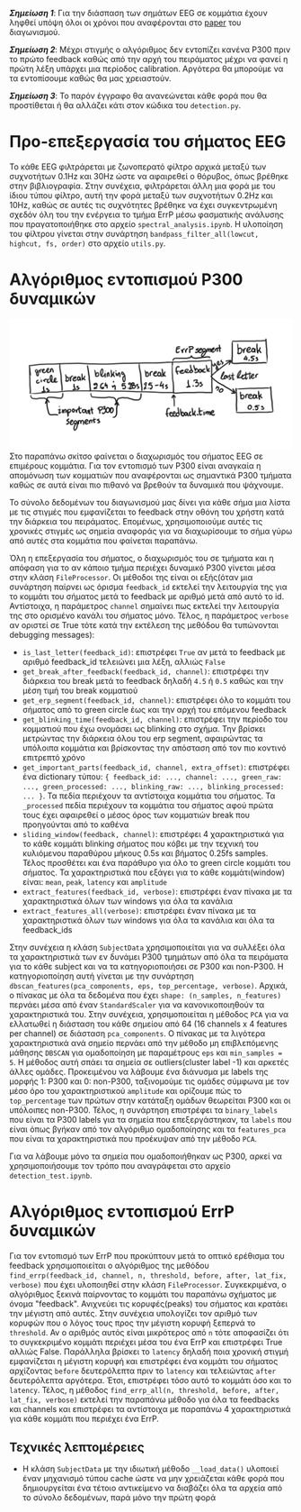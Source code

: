 **_Σημείωση 1_**: Για την διάσπαση των σημάτων EEG σε κομμάτια έχουν ληφθεί υπόψη όλοι οι χρόνοι που αναφέρονται στο <a href="https://onlinelibrary.wiley.com/doi/10.1155/2012/578295">paper</a> του διαγωνισμού.

**_Σημείωση 2_**: Μέχρι στιγμής ο αλγόριθμος δεν εντοπίζει κανένα P300 πριν το πρώτο feedback καθώς από την αρχή του πειράματος μέχρι να φανεί η πρώτη λέξη υπάρχει μια περίοδος calibration. Αργότερα θα μπορούμε να τα εντοπίσουμε καθώς θα μας χρειαστούν.

**_Σημείωση 3_**: Το παρόν έγγραφο θα ανανεώνεται κάθε φορά που θα προστίθεται ή θα αλλάζει κάτι στον κώδικα του `detection.py`.

# Προ-επεξεργασία του σήματος EEG
Το κάθε EEG φιλτράρεται με ζωνοπερατό φίλτρο αρχικά μεταξύ των συχνοτήτων 0.1Hz και 30Hz ώστε να αφαιρεθεί ο θόρυβος, όπως βρέθηκε στην βιβλιογραφία. Στην συνέχεια, φιλτράρεται άλλη μια φορά με του ίδιου τύπου φίλτρο, αυτή την φορά μεταξύ των συχνοτήτων 0.2Hz και 10Hz, καθώς σε αυτές τις συχνότητες βρέθηκε να έχει συγκεντρωμένη σχεδόν όλη του την ενέργεια το τμήμα ErrP μέσω φασματικής ανάλυσης που πραγατοποιήθηκε στο αρχείο `spectral_analysis.ipynb`. Η υλοποίηση του φίλτρου γίνεται στην συνάρτηση `bandpass_filter_all(lowcut, highcut, fs, order)` στο αρχείο `utils.py`.

# Αλγόριθμος εντοπισμού P300 δυναμικών
![eeg_segment](images/eeg_segment.png)
Στο παραπάνω σκίτσο φαίνεται ο διαχωρισμός του σήματος EEG σε επιμέρους κομμάτια. Για τον εντοπισμό των P300 είναι αναγκαία η απομόνωση των κομματιών που αναφέρονται ως σημαντικά P300 τμήματα καθώς σε αυτά είναι πιο πιθανό να βρεθούν τα δυναμικά που ψάχνουμε.

Το σύνολο δεδομένων του διαγωνισμού μας δίνει για κάθε σήμα μια λίστα με τις στιγμές που εμφανίζεται το feedback στην οθόνη του χρήστη κατά την διάρκεια του πειράματος. Επομένως, χρησιμοποιούμε αυτές τις χρονικές στιγμές ως σημεία αναφοράς για να διαχωρίσουμε το σήμα γύρω από αυτές στα κομμάτια που φαίνεται παραπάνω.

Όλη η επεξεργασία του σήματος, ο διαχωρισμός του σε τμήματα και η απόφαση για το αν κάποιο τμήμα περιέχει δυναμικό P300 γίνεται μέσα στην κλάση `FileProcessor`. Οι μέθοδοι της είναι οι εξής(όταν μια συνάρτηση παίρνει ως όρισμα `feedback_id` εκτελεί την λειτουργία της για το κομμάτι του σήματος μετά το feedback με αριθμό μετά από αυτό το id. Αντίστοιχα, η παράμετρος `channel` σημαίνει πως εκτελεί την λειτουργία της στο ορισμένο κανάλι του σήματος μόνο. Τέλος, η παράμετρος `verbose` αν οριστεί σε True τότε κατά την εκτέλεση της μεθόδου θα τυπώνονται debugging messages):
- `is_last_letter(feedback_id)`: επιστρέφει `True` αν μετά το feedback με αριθμό feedback_id τελειώνει μια λέξη, αλλιώς `False`
- `get_break_after_feedback(feedback_id, channel)`: επιστρέφει την διάρκεια του break μετά το feedback δηλαδή `4.5` ή `0.5` καθώς και την μέση τιμή του break κομματιού
- `get_erp_segment(feedback_id, channel)`: επιστρέφει όλο το κομμάτι του σήματος από το green circle έως και την αρχή του επόμενου feedback
- `get_blinking_time(feedback_id, channel)`: επιστρέφει την περίοδο του κομματιού που έχω ονομάσει ως blinking στο σχήμα. Την βρίσκει μετρώντας την διάρκεια όλου του erp segment, αφαιρώντας τα υπόλοιπα κομμάτια και βρίσκοντας την απόσταση από τον πιο κοντινό επιτρεπτό χρόνο
- `get_important_parts(feedback_id, channel, extra_offset)`: επιστρέφει ένα dictionary τύπου: `{ feedback_id: ..., channel: ..., green_raw: ..., green_processed: ..., blinking_raw: ..., blinking_processed: ... }`. Τα πεδία περιέχουν τα αντίστοιχα κομμάτια του σήματος. Τα `_processed` πεδία περιέχουν τα κομμάτια του σήματος αφού πρώτα τους έχει αφαιρεθεί ο μέσος όρος των κομματιών break που προηγούνται από το καθένα
- `sliding_window(feedback, channel)`: επιστρέφει 4 χαρακτηριστικά για το κάθε κομμάτι blinking σήματος που κόβει με την τεχνική του κυλιόμενου παραθύρου μήκους 0.5s και βήματος 0.25fs samples. Τέλος προσθέτει και ένα παράθυρο για όλο το green circle κομμάτι του σήματος. Τα χαρακτηριστικά που εξάγει για το κάθε κομμάτι(window) είναι: `mean`, `peak`, `latency` και `amplitude`
- `extract_features(feedback_id, verbose)`: επιστρέφει έναν πίνακα με τα χαρακτηριστικά όλων των windows για όλα τα κανάλια
- `extract_features_all(verbose)`: επιστρέφει έναν πίνακα με τα χαρακτηριστικά όλων των windows για όλα τα κανάλια και όλα τα feedback_ids

Στην συνέχεια η κλάση `SubjectData` χρησιμοποιείται για να συλλέξει όλα τα χαρακτηριστικά των εν δυνάμει P300 τμημάτων από όλα τα πειράματα για το κάθε subject και να τα κατηγοριοποιήσει σε P300 και non-P300. Η κατηγοριοποίηση αυτή γίνεται με την συνάρτηση `dbscan_features(pca_components, eps, top_percentage, verbose)`. Αρχικά, ο πίνακας με όλα τα δεδομένα που έχει `shape: (n_samples, n_features)` περνάει μέσα από έναν `StandardScaler` για να κανονικοποιηθούν τα χαρακτηριστικά του. Στην συνέχεια, χρησιμοποιείται η μέθοδος `PCA` για να ελλατωθεί η διάσταση του κάθε σημείου από 64 (16 channels x 4 features per channel) σε διάσταση `pca_components`. Ο πίνακας με τα λιγότερα χαρακτηριστικά ανά σημείο περνάει από την μέθοδο μη επιβλεπόμενης μάθησης `DBSCAN` για ομαδοποίηση με παραμέτρους `eps` και `min_samples = 5`. Η μέθοδος αυτή σπάει τα σημεία σε outliers(cluster label -1) και αρκετές άλλες ομάδες. Προκειμένου να λάβουμε ένα διάνυσμα με labels της μορφής 1: P300 και 0: non-P300, ταξινομούμε τις ομάδες σύμφωνα με τον μέσο όρο του χαρακτηριστικού `amplitude` και ορίζουμε πώς το `top_percentage` των πρώτων στην κατάταξη ομάδων θεωρείται P300 και οι υπόλοιπες non-P300. Τέλος, η συνάρτηση επιστρέφει τα `binary_labels` που είναι τα P300 labels για τα σημεία που επεξεργάστηκαν, τα `labels` που είναι όπως βγήκαν από τον αλγόριθμο ομαδοποίησης και τα `features_pca` που είναι τα χαρακτηριστικά που προέκυψαν από την μέθοδο `PCA`.

Για να λάβουμε μόνο τα σημεία που ομαδοποιήθηκαν ως P300, αρκεί να χρησιμοποιήσουμε τον τρόπο που αναγράφεται στο αρχείο `detection_test.ipynb`.

# Αλγόριθμος εντοπισμού ErrP δυναμικών
Για τον εντοπισμό των ErrP που προκύπτουν μετά το οπτικό ερέθισμα του feedback χρησιμοποιείται ο αλγόριθμος της μεθόδου `find_errp(feedback_id, channel, n, threshold, before, after, lat_fix, verbose)` που έχει υλοποιηθεί στην κλάση `FileProcessor`. Συγκεκριμένα, ο αλγόριθμος ξεκινά παίρνοντας το κομμάτι του παραπάνω σχήματος με όνομα "feedback". Ανιχνεύει τις κορυφές(peaks) του σήματος και κρατάει την μέγιστη από αυτές. Στην συνέχεια υπολογίζει τον αριθμό των κορυφών που ο λόγος τους προς την μέγιστη κορυφή ξεπερνά το `threshold`. Αν ο αριθμός αυτός είναι μικρότερος από `n` τότε αποφασίζει ότι το συγκεκριμένο κομμάτι περιέχει μέσα του ένα ErrP και επιστρέφει True αλλιώς False. Παράλληλα βρίσκει το `latency` δηλαδή ποια χρονική στιγμή εμφανίζεται η μέγιστη κορυφή και επιστρέφει ένα κομμάτι του σήματος αρχίζοντας `before` δευτερόλεπτα πριν το `latency` και τελειώντας `after` δευτερόλεπτα αργότερα. Έτσι, επιστρέφει τόσο αυτό το κομμάτι όσο και το `latency`. Τέλος, η μέθοδος `find_errp_all(n, threshold, before, after, lat_fix, verbose)` εκτελεί την παραπάνω μέθοδο για όλα τα feedbacks και channels και επιστρέφει τα αντίστοιχα με παραπάνω 4 χαρακτηριστικά για κάθε κομμάτι που περιέχει ένα ErrP.

## Τεχνικές λεπτομέρειες
- Η κλάση `SubjectData` με την ιδιωτική μέθοδο `__load_data()` υλοποιεί έναν μηχανισμό τύπου cache ώστε να μην χρειάζεται κάθε φορά που δημιουργείται ένα τέτοιο αντικείμενο να διαβάζει όλα τα αρχεία από το σύνολο δεδομένων, παρά μόνο την πρώτη φορά
